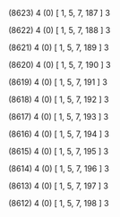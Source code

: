 (8623) 4 (0) [ 1, 5, 7, 187 ] 3 


(8622) 4 (0) [ 1, 5, 7, 188 ] 3 


(8621) 4 (0) [ 1, 5, 7, 189 ] 3 


(8620) 4 (0) [ 1, 5, 7, 190 ] 3 


(8619) 4 (0) [ 1, 5, 7, 191 ] 3 


(8618) 4 (0) [ 1, 5, 7, 192 ] 3 


(8617) 4 (0) [ 1, 5, 7, 193 ] 3 


(8616) 4 (0) [ 1, 5, 7, 194 ] 3 


(8615) 4 (0) [ 1, 5, 7, 195 ] 3 


(8614) 4 (0) [ 1, 5, 7, 196 ] 3 


(8613) 4 (0) [ 1, 5, 7, 197 ] 3 


(8612) 4 (0) [ 1, 5, 7, 198 ] 3 


